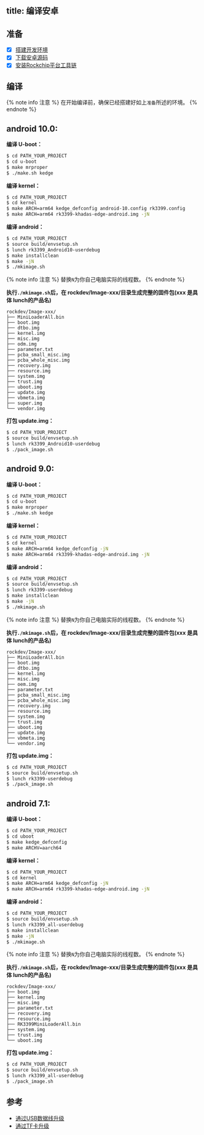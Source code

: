 title: 编译安卓
---
## 准备
- [x] [搭建开发环境](http://source.android.com/source/initializing.html)
- [x] [下载安卓源码](/zh-cn/edge/DownloadAndroidSourceCode.html)
- [x] [安装Rockchip平台工具链](/zh-cn/edge/InstallToolchains.html)

## 编译

{% note info 注意 %}
在开始编译前，确保已经搭建好如上`准备`所述的环境。
{% endnote %}

## android 10.0:

**编译 U-boot：**
```sh
$ cd PATH_YOUR_PROJECT
$ cd u-boot
$ make mrproper
$ ./make.sh kedge
```
**编译 kernel：**
```sh
$ cd PATH_YOUR_PROJECT
$ cd kernel
$ make ARCH=arm64 kedge_defconfig android-10.config rk3399.config
$ make ARCH=arm64 rk3399-khadas-edge-android.img -jN
```
**编译 android：**
```sh
$ cd PATH_YOUR_PROJECT
$ source build/envsetup.sh
$ lunch rk3399_Android10-userdebug
$ make installclean
$ make -jN
$ ./mkimage.sh
```

{% note info 注意 %}
替换`N`为你自己电脑实际的线程数。
{% endnote %}

**执行`./mkimage.sh`后，在 rockdev/Image-xxx/目录生成完整的固件包(xxx 是具体 lunch的产品名)**
```
rockdev/Image-xxx/
├── MiniLoaderAll.bin
├── boot.img
├── dtbo.img
├── kernel.img
├── misc.img
├── odm.img
├── parameter.txt
├── pcba_small_misc.img
├── pcba_whole_misc.img
├── recovery.img
├── resource.img
├── system.img
├── trust.img
├── uboot.img
├── update.img
├── vbmeta.img
├── super.img
└── vendor.img
```
**打包 update.img：**
```sh
$ cd PATH_YOUR_PROJECT
$ source build/envsetup.sh
$ lunch rk3399_Android10-userdebug
$ ./pack_image.sh
```
## android 9.0:

**编译 U-boot：**
```sh
$ cd PATH_YOUR_PROJECT
$ cd u-boot
$ make mrproper
$ ./make.sh kedge
```
**编译 kernel：**
```sh
$ cd PATH_YOUR_PROJECT
$ cd kernel
$ make ARCH=arm64 kedge_defconfig -jN
$ make ARCH=arm64 rk3399-khadas-edge-android.img -jN
```
**编译 android：**
```sh
$ cd PATH_YOUR_PROJECT
$ source build/envsetup.sh
$ lunch rk3399-userdebug
$ make installclean
$ make -jN
$ ./mkimage.sh
```

{% note info 注意 %}
替换`N`为你自己电脑实际的线程数。
{% endnote %}

**执行`./mkimage.sh`后，在 rockdev/Image-xxx/目录生成完整的固件包(xxx 是具体 lunch的产品名)**
```
rockdev/Image-xxx/
├── MiniLoaderAll.bin
├── boot.img
├── dtbo.img
├── kernel.img
├── misc.img
├── oem.img
├── parameter.txt
├── pcba_small_misc.img
├── pcba_whole_misc.img
├── recovery.img
├── resource.img
├── system.img
├── trust.img
├── uboot.img
├── update.img
├── vbmeta.img
└── vendor.img
```
**打包 update.img：**
```sh
$ cd PATH_YOUR_PROJECT
$ source build/envsetup.sh
$ lunch rk3399-userdebug
$ ./pack_image.sh
```
## android 7.1:

**编译 U-boot：**
```sh
$ cd PATH_YOUR_PROJECT
$ cd uboot
$ make kedge_defconfig
$ make ARCHV=aarch64
```
**编译 kernel：**
```sh
$ cd PATH_YOUR_PROJECT
$ cd kernel
$ make ARCH=arm64 kedge_defconfig -jN
$ make ARCH=arm64 rk3399-khadas-edge-android.img -jN
```
**编译 android：**
```sh
$ cd PATH_YOUR_PROJECT
$ source build/envsetup.sh
$ lunch rk3399_all-userdebug
$ make installclean
$ make -jN
$ ./mkimage.sh
```

{% note info 注意 %}
替换`N`为你自己电脑实际的线程数。
{% endnote %}

**执行`./mkimage.sh`后，在 rockdev/Image-xxx/目录生成完整的固件包(xxx 是具体 lunch的产品名)**
```
rockdev/Image-xxx/
├── boot.img
├── kernel.img
├── misc.img
├── parameter.txt
├── recovery.img
├── resource.img
├── RK3399MiniLoaderAll.bin
├── system.img
├── trust.img
└── uboot.img
```
**打包 update.img：**
```sh
$ cd PATH_YOUR_PROJECT
$ source build/envsetup.sh
$ lunch rk3399_all-userdebug
$ ./pack_image.sh
```
## 参考
* [通过USB数据线升级](/zh-cn/edge/UpgradeViaUSBCable.html)
* [通过TF卡升级](/zh-cn/edge/UpgradeViaTFBurningCard.html)
